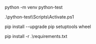 python -m venv python-test


.\python-test\Scripts\Activate.ps1


pip install --upgrade pip setuptools wheel


pip install -r .\requirements.txt